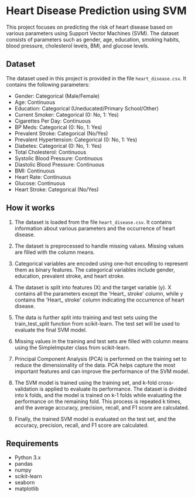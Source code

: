 # Heart Disease Prediction using SVM

This project focuses on predicting the risk of heart disease based on various parameters using Support Vector Machines (SVM). The dataset consists of parameters such as gender, age, education, smoking habits, blood pressure, cholesterol levels, BMI, and glucose levels.

## Dataset

The dataset used in this project is provided in the file `heart_disease.csv`. It contains the following parameters:

- Gender: Categorical (Male/Female)
- Age: Continuous
- Education: Categorical (Uneducated/Primary School/Other)
- Current Smoker: Categorical (0: No, 1: Yes)
- Cigarettes Per Day: Continuous
- BP Meds: Categorical (0: No, 1: Yes)
- Prevalent Stroke: Categorical (No/Yes)
- Prevalent Hypertension: Categorical (0: No, 1: Yes)
- Diabetes: Categorical (0: No, 1: Yes)
- Total Cholesterol: Continuous
- Systolic Blood Pressure: Continuous
- Diastolic Blood Pressure: Continuous
- BMI: Continuous
- Heart Rate: Continuous
- Glucose: Continuous
- Heart Stroke: Categorical (No/Yes)

## How it works

1. The dataset is loaded from the file `heart_disease.csv`. It contains information about various parameters and the occurrence of heart disease.

2. The dataset is preprocessed to handle missing values. Missing values are filled with the column means.

3. Categorical variables are encoded using one-hot encoding to represent them as binary features. The categorical variables include gender, education, prevalent stroke, and heart stroke.

4. The dataset is split into features (X) and the target variable (y). X contains all the parameters except the 'Heart_ stroke' column, while y contains the 'Heart_ stroke' column indicating the occurrence of heart disease.

5. The data is further split into training and test sets using the train_test_split function from scikit-learn. The test set will be used to evaluate the final SVM model.

6. Missing values in the training and test sets are filled with column means using the SimpleImputer class from scikit-learn.

7. Principal Component Analysis (PCA) is performed on the training set to reduce the dimensionality of the data. PCA helps capture the most important features and can improve the performance of the SVM model.

8. The SVM model is trained using the training set, and k-fold cross-validation is applied to evaluate its performance. The dataset is divided into k folds, and the model is trained on k-1 folds while evaluating the performance on the remaining fold. This process is repeated k times, and the average accuracy, precision, recall, and F1 score are calculated.

9. Finally, the trained SVM model is evaluated on the test set, and the accuracy, precision, recall, and F1 score are calculated.

## Requirements

- Python 3.x
- pandas
- numpy
- scikit-learn
- seaborn
- matplotlib
